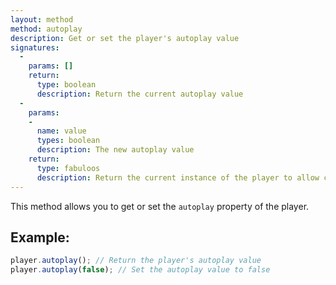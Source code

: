 ```yaml
---
layout: method
method: autoplay
description: Get or set the player's autoplay value
signatures:
  -
    params: []
    return:
      type: boolean
      description: Return the current autoplay value
  -
    params:
    -
      name: value
      types: boolean
      description: The new autoplay value
    return:
      type: fabuloos
      description: Return the current instance of the player to allow chaining
---
```


This method allows you to get or set the `autoplay` property of the player.

## Example:
```js
player.autoplay(); // Return the player's autoplay value
player.autoplay(false); // Set the autoplay value to false
```